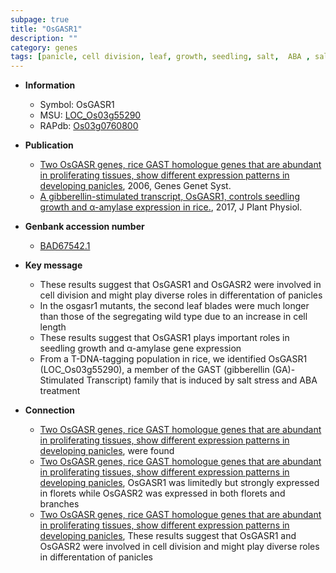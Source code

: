 ```yaml
---
subpage: true
title: "OsGASR1"
description: ""
category: genes
tags: [panicle, cell division, leaf, growth, seedling, salt,  ABA , salt stress, stress, ABA]
---
```


* **Information**  
    + Symbol: OsGASR1  
    + MSU: [LOC_Os03g55290](http://rice.plantbiology.msu.edu/cgi-bin/ORF_infopage.cgi?orf=LOC_Os03g55290)  
    + RAPdb: [Os03g0760800](http://rapdb.dna.affrc.go.jp/viewer/gbrowse_details/irgsp1?name=Os03g0760800)  

* **Publication**  
    + [Two OsGASR genes, rice GAST homologue genes that are abundant in proliferating tissues, show different expression patterns in developing panicles](http://www.ncbi.nlm.nih.gov/pubmed?term=Two+OsGASR+genes,+rice+GAST+homologue+genes+that+are+abundant+in+proliferating+tissues,+show+different+expression+patterns+in+developing+panicles%5BTitle%5D), 2006, Genes Genet Syst.
    + [A gibberellin-stimulated transcript, OsGASR1, controls seedling growth and α-amylase expression in rice.](http://www.ncbi.nlm.nih.gov/pubmed?term=A+gibberellin-stimulated+transcript,+OsGASR1,+controls+seedling+growth+and+α-amylase+expression+in+rice.%5BTitle%5D), 2017, J Plant Physiol.

* **Genbank accession number**  
    + [BAD67542.1](http://www.ncbi.nlm.nih.gov/nuccore/BAD67542.1)

* **Key message**  
    + These results suggest that OsGASR1 and OsGASR2 were involved in cell division and might play diverse roles in differentation of panicles
    + In the osgasr1 mutants, the second leaf blades were much longer than those of the segregating wild type due to an increase in cell length
    + These results suggest that OsGASR1 plays important roles in seedling growth and α-amylase gene expression
    + From a T-DNA-tagging population in rice, we identified OsGASR1 (LOC_Os03g55290), a member of the GAST (gibberellin (GA)-Stimulated Transcript) family that is induced by salt stress and ABA treatment

* **Connection**  
    + [Two OsGASR genes, rice GAST homologue genes that are abundant in proliferating tissues, show different expression patterns in developing panicles](OsGASR2), were found
    + [Two OsGASR genes, rice GAST homologue genes that are abundant in proliferating tissues, show different expression patterns in developing panicles](http://www.ncbi.nlm.nih.gov/pubmed?term=Two+OsGASR+genes,+rice+GAST+homologue+genes+that+are+abundant+in+proliferating+tissues,+show+different+expression+patterns+in+developing+panicles%5BTitle%5D), OsGASR1 was limitedly but strongly expressed in florets while OsGASR2 was expressed in both florets and branches
    + [Two OsGASR genes, rice GAST homologue genes that are abundant in proliferating tissues, show different expression patterns in developing panicles](http://www.ncbi.nlm.nih.gov/pubmed?term=Two+OsGASR+genes,+rice+GAST+homologue+genes+that+are+abundant+in+proliferating+tissues,+show+different+expression+patterns+in+developing+panicles%5BTitle%5D), These results suggest that OsGASR1 and OsGASR2 were involved in cell division and might play diverse roles in differentation of panicles



